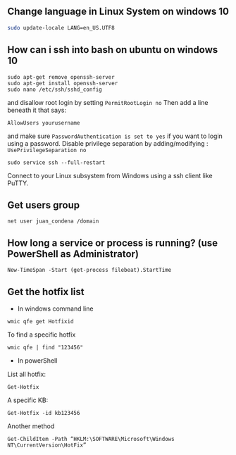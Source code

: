 ## Change language in Linux System on windows 10 

```sh
sudo update-locale LANG=en_US.UTF8
```

## How can i ssh into bash on ubuntu on windows 10
```
sudo apt-get remove openssh-server
sudo apt-get install openssh-server
sudo nano /etc/ssh/sshd_config 
```
and disallow root login by setting `PermitRootLogin no`
Then add a line beneath it that says:
```
AllowUsers yourusername
```
and make sure `PasswordAuthentication is set to yes` if you want to login using a password.
Disable privilege separation by adding/modifying : `UsePrivilegeSeparation no`
```
sudo service ssh --full-restart
```
Connect to your Linux subsystem from Windows using a ssh client like PuTTY.



## Get users group
```
net user juan_condena /domain
```
## How long a service or process is running? (use PowerShell as Administrator)

```
New-TimeSpan -Start (get-process filebeat).StartTime
```

## Get the hotfix list 

* In windows command line
```
wmic qfe get Hotfixid
```
To find a specific hotfix

```
wmic qfe | find "123456"
```

* In powerShell

List all hotfix:
```
Get-Hotfix 
```
A specific KB:
```
Get-Hotfix -id kb123456
```

Another method
```
Get-ChildItem -Path “HKLM:\SOFTWARE\Microsoft\Windows NT\CurrentVersion\HotFix”
```


